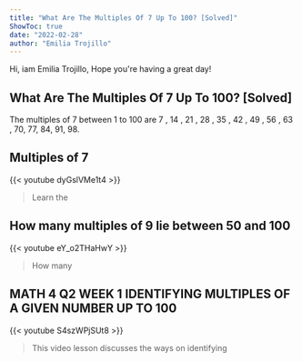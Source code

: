 ```yaml
---
title: "What Are The Multiples Of 7 Up To 100? [Solved]"
ShowToc: true 
date: "2022-02-28"
author: "Emilia Trojillo" 
---
```


Hi, iam Emilia Trojillo, Hope you're having a great day!
## What Are The Multiples Of 7 Up To 100? [Solved]
 The multiples of 7 between 1 to 100 are 7 , 14 , 21 , 28 , 35 , 42 , 49 , 56 , 63 , 70, 77, 84, 91, 98.

## Multiples of 7
{{< youtube dyGslVMe1t4 >}}
>Learn the 

## How many multiples of 9 lie between 50 and 100
{{< youtube eY_o2THaHwY >}}
>How many 

## MATH 4 Q2 WEEK 1 IDENTIFYING MULTIPLES OF A GIVEN NUMBER UP TO 100
{{< youtube S4szWPjSUt8 >}}
>This video lesson discusses the ways on identifying 

